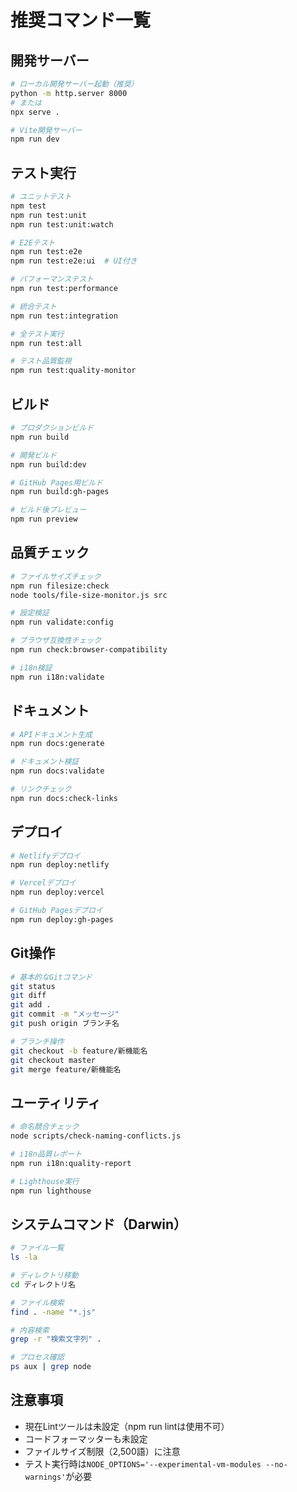 # 推奨コマンド一覧

## 開発サーバー
```bash
# ローカル開発サーバー起動（推奨）
python -m http.server 8000
# または
npx serve .

# Vite開発サーバー
npm run dev
```

## テスト実行
```bash
# ユニットテスト
npm test
npm run test:unit
npm run test:unit:watch

# E2Eテスト
npm run test:e2e
npm run test:e2e:ui  # UI付き

# パフォーマンステスト
npm run test:performance

# 統合テスト
npm run test:integration

# 全テスト実行
npm run test:all

# テスト品質監視
npm run test:quality-monitor
```

## ビルド
```bash
# プロダクションビルド
npm run build

# 開発ビルド
npm run build:dev

# GitHub Pages用ビルド
npm run build:gh-pages

# ビルド後プレビュー
npm run preview
```

## 品質チェック
```bash
# ファイルサイズチェック
npm run filesize:check
node tools/file-size-monitor.js src

# 設定検証
npm run validate:config

# ブラウザ互換性チェック
npm run check:browser-compatibility

# i18n検証
npm run i18n:validate
```

## ドキュメント
```bash
# APIドキュメント生成
npm run docs:generate

# ドキュメント検証
npm run docs:validate

# リンクチェック
npm run docs:check-links
```

## デプロイ
```bash
# Netlifyデプロイ
npm run deploy:netlify

# Vercelデプロイ
npm run deploy:vercel

# GitHub Pagesデプロイ
npm run deploy:gh-pages
```

## Git操作
```bash
# 基本的なGitコマンド
git status
git diff
git add .
git commit -m "メッセージ"
git push origin ブランチ名

# ブランチ操作
git checkout -b feature/新機能名
git checkout master
git merge feature/新機能名
```

## ユーティリティ
```bash
# 命名競合チェック
node scripts/check-naming-conflicts.js

# i18n品質レポート
npm run i18n:quality-report

# Lighthouse実行
npm run lighthouse
```

## システムコマンド（Darwin）
```bash
# ファイル一覧
ls -la

# ディレクトリ移動
cd ディレクトリ名

# ファイル検索
find . -name "*.js"

# 内容検索
grep -r "検索文字列" .

# プロセス確認
ps aux | grep node
```

## 注意事項
- 現在Lintツールは未設定（npm run lintは使用不可）
- コードフォーマッターも未設定
- ファイルサイズ制限（2,500語）に注意
- テスト実行時は`NODE_OPTIONS='--experimental-vm-modules --no-warnings'`が必要